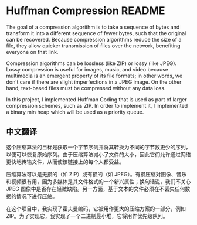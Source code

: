 # Huffman Compression README

The goal of a compression algorithm is to take a sequence of bytes and transform it into a different sequence of fewer bytes, such that the original can be recovered. Because compression algorithms reduce the size of a file, they allow quicker transmission of files over the network, benefiting everyone on that link.

Compression algorithms can be lossless (like ZIP) or lossy (like JPEG). Lossy compression is useful for images, music, and video because multimedia is an emergent property of its file formats; in other words, we don’t care if there are slight imperfections in a JPEG image. On the other hand, text-based files must be compressed without any data loss.

In this project, I implemented Huffman Coding that is used as part of larger compression schemes, such as ZIP. In order to implement it, I implemented a binary min heap which will be used as a priority queue.

## 中文翻译

这个压缩算法的目标是获取一个字节序列并将其转换为不同的字节数更少的序列，以便可以恢复原始序列。由于压缩算法减小了文件的大小，因此它们允许通过网络更快地传输文件，从而使该链接上的每个人都受益。

压缩算法可以是无损的（如 ZIP）或有损的（如 JPEG）。有损压缩对图像、音乐和视频很有用，因为多媒体是其文件格式的一个新兴属性；换句话说，我们不关心 JPEG 图像中是否存在轻微缺陷。另一方面，基于文本的文件必须在不丢失任何数据的情况下进行压缩。

在这个项目中，我实现了霍夫曼编码，它被用作更大的压缩方案的一部分，例如 ZIP。为了实现它，我实现了一个二进制最小堆，它将用作优先级队列。
